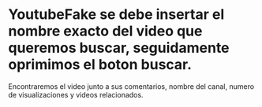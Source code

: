 # YoutubeFake se debe insertar el nombre exacto del video que queremos buscar, seguidamente oprimimos el boton buscar.
Encontraremos el video junto a sus comentarios, nombre del canal, numero de visualizaciones y videos  relacionados.
